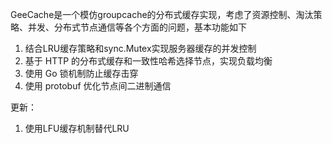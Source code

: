 GeeCache是一个模仿groupcache的分布式缓存实现，考虑了资源控制、淘汰策略、并发、分布式节点通信等各个方面的问题，基本功能如下
1. 结合LRU缓存策略和sync.Mutex实现服务器缓存的并发控制
2. 基于 HTTP 的分布式缓存和一致性哈希选择节点，实现负载均衡
3. 使用 Go 锁机制防止缓存击穿
4. 使用 protobuf 优化节点间二进制通信

更新：
1. 使用LFU缓存机制替代LRU
